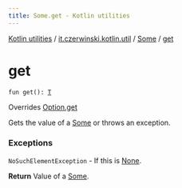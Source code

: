 ```yaml
---
title: Some.get - Kotlin utilities
---
```


[Kotlin utilities](../../index.html) / [it.czerwinski.kotlin.util](../index.html) / [Some](index.html) / [get](./get.html)

# get

`fun get(): `[`T`](index.html#T)

Overrides [Option.get](../-option/get.html)

Gets the value of a [Some](index.html) or throws an exception.

### Exceptions

`NoSuchElementException` - If this is [None](../-none/index.html).

**Return**
Value of a [Some](index.html).

